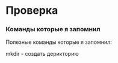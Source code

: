 # Проверка


### Команды которые я запомнил
Полезные команды которые я запомнил:


mkdir - создать дерикторию